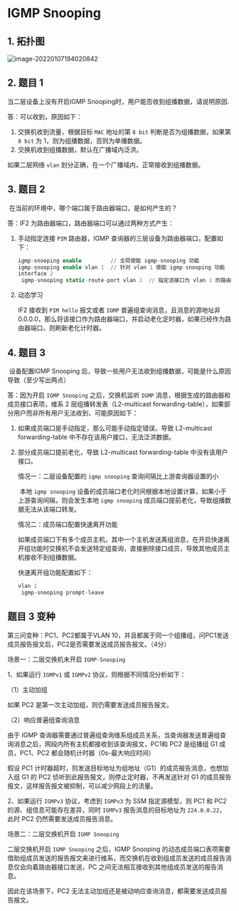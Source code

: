 # IGMP Snooping

## 1. 拓扑图

![image-20220107194020842](https://s2.loli.net/2022/01/07/YOFe4RjqNLnmPzT.png)

## 2. 题目 1

当二层设备上没有开启IGMP Snooping时，用户能否收到组播数据，请说明原因.

答：可以收到，原因如下：

1. 交换机收到流量，根据目标 `MAC` 地址的第 `8 bit` 判断是否为组播数据，如果第 `8 bit` 为 1，则为组播数据，否则为单播数据。
2. 交换机收到组播数据，默认在广播域内泛洪。

如果二层网络 `vlan` 划分正确，在一个广播域内，正常接收到组播数据。

## 3. 题目 2

​	在当前的环境中，哪个端口属于路由器端口，是如何产生的？

答：IF2 为路由器端口，路由器端口可以通过两种方式产生：

1. 手动指定连接 `PIM` 路由器，IGMP 查询器的三层设备为路由器端口，配置如下：

   ```sql
   igmp-snooping enable			// 全局使能 igmp-snooping 功能
   igmp-snooping enable vlan 1	// 针对 vlan 1 使能 igmp-snooping 功能
   interface 2
   	igmp-snooping static-route-port vlan 1	// 指定该接口为 vlan 1 的路由接口
   ```

2. 动态学习

   IF2 接收到 `PIM hello` 报文或者 `IGMP` 普遍组查询消息，且消息的源地址非 0.0.0.0，那么将该接口作为路由器端口，并启动老化定时器，如果已经作为路由器端口，则刷新老化计时器。

## 4. 题目 3

​	设备配置IGMP Snooping 后，导致一些用户无法收到组播数据，可能是什么原因导致（至少写出两点）

答：因为开启 `IGMP Snooping` 之后，交换机监听 `IGMP` 消息，根据生成的路由器和成员接口表项，维系 2 层组播转发表（L2-multicast forwarding-table），如果部分用户而非所有用户无法收到，可能原因如下：

1. 如果成员端口是手动指定，那么可能手动指定错误，导致 L2-multicast forwarding-table 中不存在该用户接口，无法泛洪数据。

2. 部分成员端口提前老化，导致 L2-multicast forwarding-table 中没有该用户接口。

   情况一：二层设备配置的 `igmp snooping` 查询间隔比上游查询器设置的小

   ​	本地 `igmp snooping` 设备的成员端口老化时间根据本地设置计算，如果小于上游查询间隔，则会发生本地 `igmp snooping` 成员端口提前老化，导致组播数据无法从该端口转发。

   情况二：成员端口配置快速离开功能

   ​	如果成员端口下有多个成员主机，其中一个主机发送离组消息，在开启快速离开组功能时交换机不会发送特定组查询，直接删除接口成员，导致其他成员主机接收不到组播数据。

   快速离开组功能配置如下：
   
   ```sql
   vlan 1
   	igmp-snooping prompt-leave
   ```
   
   

## 题目 3 变种

第三问变种：PC1、PC2都属于VLAN 10，并且都属于同一个组播组，问PC1发送成员报告报文后，PC2是否需要发送成员报告报文。（4分）

场景一：二层交换机未开启 `IGMP-Snooping`

1、如果运行 `IGMPv1` 或 `IGMPv2` 协议，则根据不同情况分析如下：

（1）主动加组

如果 PC2 是第一次主动加组，则仍需要发送成员报告报文。

（2）响应普遍组查询消息

由于 IGMP 查询器需要通过普遍组查询维系组成员关系，当查询器发送普遍组查询消息之后，网段内所有主机都接收到该查询报文，PC1和 PC2 是组播组 G1 成员，PC1、PC2 都会随机计时器（0s-最大响应时间）

假设 PC1 计时器超时，则发送目标地址为组地址（G1）的成员报告消息，也想加入组 G1 的 PC2 侦听到此报告报文，则停止定时器，不再发送针对 G1 的成员报告报文，这样报告报文被抑制，可以减少网段上的流量。

2、如果运行 `IGMPv3` 协议，考虑到 `IGMPv3` 为 SSM 指定源模型，则 PC1 和 PC2 的源、组信息可能存在差异，同时 `IGMPv3` 报告消息的目标地址为 `224.0.0.22`，此时 PC2 仍然需要发送成员报告消息。



场景二：二层交换机开启 `IGMP Snooping`

二层交换机开启 `IGMP Snooping` 之后，IGMP Snooping 的动态成员端口表项需要借助组成员发送的报告报文来进行维系，而交换机在收到组成员发送的成员报告消息仅会向着路由器接口发送，PC 之间无法相互接收到其他组成员发送的报告消息。

因此在该场景下，PC2 无法主动加组还是被动响应查询消息，都需要发送成员报告报文。

